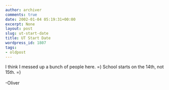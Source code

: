 ```yaml
---
author: archiver
comments: true
date: 2002-01-04 05:19:31+00:00
excerpt: None
layout: post
slug: ut-start-date
title: UT Start Date
wordpress_id: 1807
tags:
- oldpost
---
```


I think I messed up a bunch of people here. =) School starts on the 14th, not 15th. =)<br /><br />-Oliver